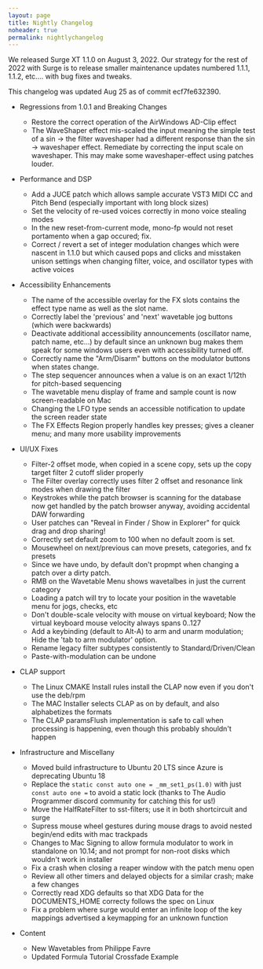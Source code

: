 ```yaml
---
layout: page
title: Nightly Changelog
noheader: true
permalink: nightlychangelog
---
```


We released Surge XT 1.1.0 on August 3, 2022. Our strategy for the rest of 2022 with Surge is to release smaller maintenance updates
numbered 1.1.1, 1.1.2, etc.... with bug fixes and tweaks.

This changelog was updated Aug 25 as of commit ecf7fe632390.

* Regressions from 1.0.1 and Breaking Changes
   * Restore the correct operation of the AirWindows AD-Clip effect  
   * The WaveShaper effect mis-scaled the input meaning the simple test of a sin -> the filter waveshaper had a different response
   than the sin -> waveshaper effect. Remediate by correcting the input scale on waveshaper. This may make some waveshaper-effect using
   patches louder.

* Performance and DSP
   * Add a JUCE patch which allows sample accurate VST3 MIDI CC and Pitch Bend (especially important with long block sizes)  
   * Set the velocity of re-used voices correctly in mono voice stealing modes
   * In the new reset-from-current mode, mono-fp would not reset portamento when a gap occured; fix.
   * Correct / revert a set of integer modulation changes which were nascent in 1.1.0 but which caused pops and clicks and misstaken unison settings when changing filter, voice, and oscillator types with active voices
 

* Accessibility Enhancements
   * The name of the accessible overlay for the FX slots contains the effect type name as well as the slot name.  
   * Correctly label the 'previous' and 'next' wavetable jog buttons (which were backwards)
   * Deactivate additional accessibility announcements (oscillator name, patch name, etc...) by default since an unknown bug makes them speak for some windows users even with accessibility turned off.
   * Correctly name the "Arm/Disarm" buttons on the modulator buttons when states change.
   * The step sequencer announces when a value is on an exact 1/12th for pitch-based sequencing
   * The wavetable menu display of frame and sample count is now screen-readable on Mac
   * Changing the LFO type sends an accessible notification to update the screen reader state
   * The FX Effects Region properly handles key presses; gives a cleaner menu; and many more usability improvements

* UI/UX Fixes 
   * Filter-2 offset mode, when copied in a scene copy, sets up the copy target filter 2 cutoff slider properly
   * The Filter overlay correctly uses filter 2 offset and resonance link modes when drawing the filter
   * Keystrokes while the patch browser is scanning for the database now get handled by the patch browser anyway, avoiding accidental DAW forwarding
   * User patches can "Reveal in Finder / Show in Explorer" for quick drag and drop sharing!
   * Correctly set default zoom to 100 when no default zoom is set.
   * Mousewheel on next/previous can move presets, categories, and fx presets
   * Since we have undo, by default don't propmpt when changing a patch over a dirty patch.
   * RMB on the Wavetable Menu shows wavetalbes in just the current category
   * Loading a patch will try to locate your position in the wavetable menu for jogs, checks, etc
   * Don't double-scale velocity with mouse on virtual keyboard; Now the virtual keyboard mouse velocity always spans 0..127
   * Add a keybinding (default to Alt-A) to arm and unarm modulation; Hide the 'tab to arm modulator' option.
   * Rename legacy filter subtypes consistently to Standard/Driven/Clean
   * Paste-with-modulation can be undone

* CLAP support
   * The Linux CMAKE Install rules install the CLAP now even if you don't use the deb/rpm
   * The MAC Installer selects CLAP as on by default, and also alphabetizes the formats
   * The CLAP paramsFlush implementation is safe to call when processing is happening, even though this probably shouldn't happen

* Infrastructure and Miscellany
   * Moved build infrastructure to Ubuntu 20 LTS since Azure is deprecating Ubuntu 18
   * Replace the `static const auto one = _mm_set1_ps(1.0)` with just `const auto one =` to avoid a static lock (thanks to The Audio Programmer discord community for catching this for us!)
   * Move the HalfRateFilter to sst-filters; use it in both shortcircuit and surge
   * Supress mouse wheel gestures during mouse drags to avoid nested begin/end edits with mac trackpads
   * Changes to Mac Signing to allow formula modulator to work in standalone on 10.14; and not prompt for non-root disks which wouldn't work in installer
   * Fix a crash when closing a reaper window with the patch menu open
   * Review all other timers and delayed objects for a similar crash; make a few changes
   * Correctly read XDG defaults so that XDG Data for the DOCUMENTS_HOME correcty follows the spec on Linux
   * Fix a problem where surge would enter an infinite loop of the key mappings advertised a keymapping for an unknown function
  
* Content
   * New Wavetables from Philippe Favre    
   * Updated Formula Tutorial Crossfade Example
   

